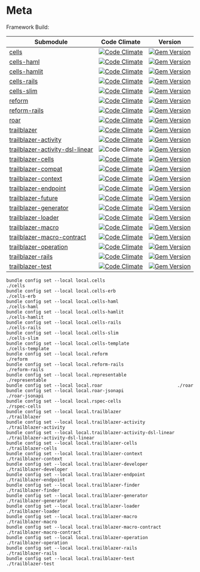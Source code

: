 # Meta
Framework Build: 

|Submodule|Code Climate|Version|
|---|---|---|
|[cells](https://github.com/trailblazer/cells)|[![Code Climate](https://codeclimate.com/github/trailblazer/cells.png)](https://codeclimate.com/github/trailblazer/cells)|[![Gem Version](https://badge.fury.io/rb/cells.svg)](http://badge.fury.io/rb/cells)
|[cells-haml](https://github.com/trailblazer/cells-haml)|[![Code Climate](https://codeclimate.com/github/trailblazer/cells-haml.png)](https://codeclimate.com/github/trailblazer/cells-haml)|[![Gem Version](https://badge.fury.io/rb/cells-haml.svg)](http://badge.fury.io/rb/cells-haml)
|[cells-hamlit](https://github.com/trailblazer/cells-hamlit)|[![Code Climate](https://codeclimate.com/github/trailblazer/cells-hamlit.png)](https://codeclimate.com/github/trailblazer/cells-hamlit)|[![Gem Version](https://badge.fury.io/rb/cells-hamlit.svg)](http://badge.fury.io/rb/cells-hamlit)
|[cells-rails](https://github.com/trailblazer/cells-rails)|[![Code Climate](https://codeclimate.com/github/trailblazer/cells-rails.png)](https://codeclimate.com/github/trailblazer/cells-rails)|[![Gem Version](https://badge.fury.io/rb/cells-rails.svg)](http://badge.fury.io/rb/cells-rails)
|[cells-slim](https://github.com/trailblazer/cells-slim)|[![Code Climate](https://codeclimate.com/github/trailblazer/cells-slim.png)](https://codeclimate.com/github/trailblazer/cells-slim)|[![Gem Version](https://badge.fury.io/rb/cells-slim.svg)](http://badge.fury.io/rb/cells-slim)
|[reform](https://github.com/trailblazer/reform)|[![Code Climate](https://codeclimate.com/github/trailblazer/reform.png)](https://codeclimate.com/github/trailblazer/reform)|[![Gem Version](https://badge.fury.io/rb/reform.svg)](http://badge.fury.io/rb/reform)
|[reform-rails](https://github.com/trailblazer/reform-rails)|[![Code Climate](https://codeclimate.com/github/trailblazer/reform-rails.png)](https://codeclimate.com/github/trailblazer/reform-rails)|[![Gem Version](https://badge.fury.io/rb/reform-rails.svg)](http://badge.fury.io/rb/reform-rails)
|[roar](https://github.com/trailblazer/roar)|[![Code Climate](https://codeclimate.com/github/trailblazer/roar.png)](https://codeclimate.com/github/trailblazer/roar)|[![Gem Version](https://badge.fury.io/rb/roar.svg)](http://badge.fury.io/rb/roar)
|[trailblazer](https://github.com/trailblazer/trailblazer)|[![Code Climate](https://codeclimate.com/github/trailblazer/trailblazer.png)](https://codeclimate.com/github/trailblazer/trailblazer)|[![Gem Version](https://badge.fury.io/rb/trailblazer.svg)](http://badge.fury.io/rb/trailblazer)
|[trailblazer-activity](https://github.com/trailblazer/trailblazer-activity)|[![Code Climate](https://codeclimate.com/github/trailblazer/trailblazer-activity.png)](https://codeclimate.com/github/trailblazer/trailblazer-activity)|[![Gem Version](https://badge.fury.io/rb/trailblazer-activity.svg)](http://badge.fury.io/rb/trailblazer-activity)
|[trailblazer-activity-dsl-linear](https://github.com/trailblazer/trailblazer-activity-dsl-linear)|![Code Climate](https://api.codeclimate.com/v1/badges/51e28aa0bed7586f770b/maintainability)|[![Gem Version](https://badge.fury.io/rb/trailblazer-activity-dsl-linear.svg)](http://badge.fury.io/rb/trailblazer-activity-dsl-linear)
|[trailblazer-cells](https://github.com/trailblazer/trailblazer-cells)|[![Code Climate](https://codeclimate.com/github/trailblazer/trailblazer-cells.png)](https://codeclimate.com/github/trailblazer/trailblazer-cells)|[![Gem Version](https://badge.fury.io/rb/trailblazer-cells.svg)](http://badge.fury.io/rb/trailblazer-cells)
|[trailblazer-compat](https://github.com/trailblazer/trailblazer-compat)|[![Code Climate](https://codeclimate.com/github/trailblazer/trailblazer-compat.png)](https://codeclimate.com/github/trailblazer/trailblazer-compat)|[![Gem Version](https://badge.fury.io/rb/trailblazer-compat.svg)](http://badge.fury.io/rb/trailblazer-compat)
|[trailblazer-context](https://github.com/trailblazer/trailblazer-context)|[![Code Climate](https://codeclimate.com/github/trailblazer/trailblazer-context.png)](https://codeclimate.com/github/trailblazer/trailblazer-context)|[![Gem Version](https://badge.fury.io/rb/trailblazer-context.svg)](http://badge.fury.io/rb/trailblazer-context)
|[trailblazer-endpoint](https://github.com/trailblazer/trailblazer-endpoint)|[![Code Climate](https://codeclimate.com/github/trailblazer/trailblazer-endpoint.png)](https://codeclimate.com/github/trailblazer/trailblazer-endpoint)|[![Gem Version](https://badge.fury.io/rb/trailblazer-endpoint.svg)](http://badge.fury.io/rb/trailblazer-endpoint)
|[trailblazer-future](https://github.com/trailblazer/trailblazer-future)|[![Code Climate](https://codeclimate.com/github/trailblazer/trailblazer-future.png)](https://codeclimate.com/github/trailblazer/trailblazer-future)|[![Gem Version](https://badge.fury.io/rb/trailblazer-future.svg)](http://badge.fury.io/rb/trailblazer-future)
|[trailblazer-generator](https://github.com/trailblazer/trailblazer-generator)|[![Code Climate](https://codeclimate.com/github/trailblazer/trailblazer-generator.png)](https://codeclimate.com/github/trailblazer/trailblazer-generator)|[![Gem Version](https://badge.fury.io/rb/trailblazer-generator.svg)](http://badge.fury.io/rb/trailblazer-generator)
|[trailblazer-loader](https://github.com/trailblazer/trailblazer-loader)|[![Code Climate](https://codeclimate.com/github/trailblazer/trailblazer-loader.png)](https://codeclimate.com/github/trailblazer/trailblazer-loader)|[![Gem Version](https://badge.fury.io/rb/trailblazer-loader.svg)](http://badge.fury.io/rb/trailblazer-loader)
|[trailblazer-macro](https://github.com/trailblazer/trailblazer-macro)|[![Code Climate](https://codeclimate.com/github/trailblazer/trailblazer-macro.png)](https://codeclimate.com/github/trailblazer/trailblazer-macro)|[![Gem Version](https://badge.fury.io/rb/trailblazer-macro.svg)](http://badge.fury.io/rb/trailblazer-macro)
|[trailblazer-macro-contract](https://github.com/trailblazer/trailblazer-macro-contract)|[![Code Climate](https://codeclimate.com/github/trailblazer/trailblazer-macro-contract.png)](https://codeclimate.com/github/trailblazer/trailblazer-macro-contract)|[![Gem Version](https://badge.fury.io/rb/trailblazer-macro-contract.svg)](http://badge.fury.io/rb/trailblazer-macro-contract)
|[trailblazer-operation](https://github.com/trailblazer/trailblazer-operation)|[![Code Climate](https://codeclimate.com/github/trailblazer/trailblazer-operation.png)](https://codeclimate.com/github/trailblazer/trailblazer-operation)|[![Gem Version](https://badge.fury.io/rb/trailblazer-operation.svg)](http://badge.fury.io/rb/trailblazer-operation)
|[trailblazer-rails](https://github.com/trailblazer/trailblazer-rails)|[![Code Climate](https://codeclimate.com/github/trailblazer/trailblazer-rails.png)](https://codeclimate.com/github/trailblazer/trailblazer-rails)|[![Gem Version](https://badge.fury.io/rb/trailblazer-rails.svg)](http://badge.fury.io/rb/trailblazer-rails)
|[trailblazer-test](https://github.com/trailblazer/trailblazer-test)|[![Code Climate](https://codeclimate.com/github/trailblazer/trailblazer-test.png)](https://codeclimate.com/github/trailblazer/trailblazer-test)|[![Gem Version](https://badge.fury.io/rb/trailblazer-test.svg)](http://badge.fury.io/rb/trailblazer-test)

```shell
bundle config set --local local.cells                           ./cells
bundle config set --local local.cells-erb                       ./cells-erb
bundle config set --local local.cells-haml                      ./cells-haml
bundle config set --local local.cells-hamlit                    ./cells-hamlit
bundle config set --local local.cells-rails                     ./cells-rails
bundle config set --local local.cells-slim                      ./cells-slim
bundle config set --local local.cells-template                  ./cells-template
bundle config set --local local.reform                          ./reform
bundle config set --local local.reform-rails                    ./reform-rails
bundle config set --local local.representable                   ./representable
bundle config set --local local.roar                            ./roar
bundle config set --local local.roar-jsonapi                    ./roar-jsonapi
bundle config set --local local.rspec-cells                     ./rspec-cells
bundle config set --local local.trailblazer                     ./trailblazer
bundle config set --local local.trailblazer-activity            ./trailblazer-activity
bundle config set --local local.trailblazer-activity-dsl-linear ./trailblazer-activity-dsl-linear
bundle config set --local local.trailblazer-cells               ./trailblazer-cells
bundle config set --local local.trailblazer-context             ./trailblazer-context
bundle config set --local local.trailblazer-developer           ./trailblazer-developer
bundle config set --local local.trailblazer-endpoint            ./trailblazer-endpoint
bundle config set --local local.trailblazer-finder              ./trailblazer-finder
bundle config set --local local.trailblazer-generator           ./trailblazer-generator
bundle config set --local local.trailblazer-loader              ./trailblazer-loader
bundle config set --local local.trailblazer-macro               ./trailblazer-macro
bundle config set --local local.trailblazer-macro-contract      ./trailblazer-macro-contract
bundle config set --local local.trailblazer-operation           ./trailblazer-operation
bundle config set --local local.trailblazer-rails               ./trailblazer-rails
bundle config set --local local.trailblazer-test                ./trailblazer-test
```
   